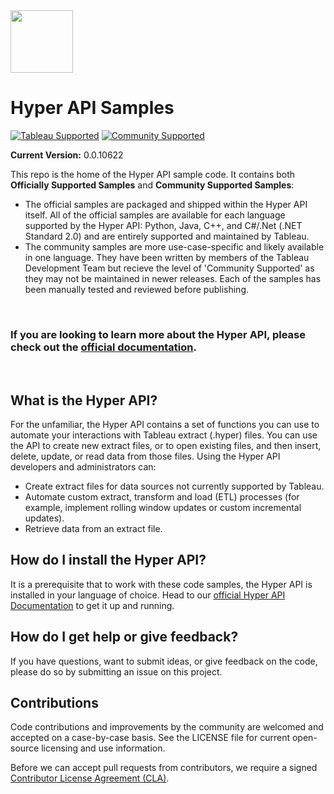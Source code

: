 <img src="https://cdns.tblsft.com/sites/default/files/blog/hyper_logo_1.jpg" width="100" height="100">


# Hyper API Samples
[![Tableau Supported](https://img.shields.io/badge/Support%20Level-Tableau%20Supported-53bd92.svg)](https://www.tableau.com/support-levels-it-and-developer-tools) 
[![Community Supported](https://img.shields.io/badge/Support%20Level-Community%20Supported-457387.svg)](https://www.tableau.com/support-levels-it-and-developer-tools)

__Current Version:__ 0.0.10622

This repo is the home of the Hyper API sample code. It contains both __Officially Supported Samples__ and __Community Supported Samples__:
-  The official samples are packaged and shipped within the Hyper API itself. All of the official samples are available for each language supported by the Hyper API: Python, Java, C++, and C#/.Net (.NET Standard 2.0) and are entirely supported and maintained by Tableau.
- The community samples are more use-case-specific and likely available in one language. They have been written by members of the Tableau Development Team but recieve the level of 'Community Supported' as they may not be maintained in newer releases. Each of the samples has been manually tested and reviewed before publishing.

<br  />

### __If you are looking to learn more about the Hyper API, please check out the [official documentation](https://help.tableau.com/current/api/hyper_api/en-us/index.html).__ ### 

<br  />

## What is the Hyper API?
For the unfamiliar, the Hyper API contains a set of functions you can use to automate your interactions with Tableau extract (.hyper) files. You can use the API to create new extract files, or to open existing files, and then insert, delete, update, or read data from those files. Using the Hyper API developers and administrators can:
* Create extract files for data sources not currently supported by Tableau.
* Automate custom extract, transform and load (ETL) processes (for example, implement rolling window updates or custom incremental updates).
* Retrieve data from an extract file.



## How do I install the Hyper API?
It is a prerequisite that to work with these code samples, the Hyper API is installed in your language of choice. Head to our [official Hyper API Documentation](https://help.tableau.com/current/api/hyper_api/en-us/docs/hyper_api_installing.html) to get it up and running.



## How do I get help or give feedback?
If you have questions, want to submit ideas, or give feedback on the code, please do so by submitting an issue on this project.



## Contributions
Code contributions and improvements by the community are welcomed and accepted on a case-by-case basis. See the LICENSE file for current open-source licensing and use information.

Before we can accept pull requests from contributors, we require a signed [Contributor License Agreement (CLA)](https://tableau.github.io/contributing.html).
